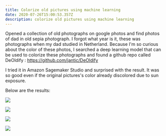 ```yaml
---
title: Colorize old pictures using machine learning
date: 2020-07-26T15:00:53.357Z
description: colorize old pictures using machine learning
---
```

Opened a collection of old photographs on google photos and find photos of dad in old sepia photograph. I forgot what year is it, these was photographs when my dad studied in Netherland. Because I'm so curious about the color of these photos, I searched a deep learning model that can be used to colorize these photographs and found a github repo called DeOldify : <https://github.com/jantic/DeOldify>

I tried it in Amazon Sagemaker Studio and surprised with the result. It was so good even if the original pictures's color already discolored due to sun exposure.

Below are the results:

![](img/father-recolor.png)

![](img/1c.png)

![](img/4c.png)

![](img/5c.png)
